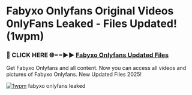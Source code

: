 # Fabyxo Onlyfans Original Videos 0nlyFans Leaked - Files Updated! (1wpm)

<h3>🔴 CLICK HERE 🌐==►► <a href="https://tinyurl.com/ms9xzufz" rel="nofollow">Fabyxo Onlyfans Updated Files</a></h3>

Get Fabyxo Onlyfans and all content. Now you can access all videos and pictures of Fabyxo Onlyfans. New Updated Files 2025!

[![1wpm](https://i.imgur.com/ppqm5kG.gif)](https://tinyurl.com/ms9xzufz)
fabyxo onlyfans leaked
